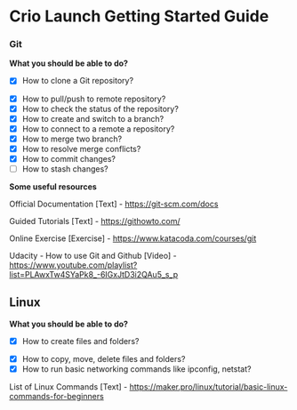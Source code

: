 # Crio Launch Getting Started Guide

### <a name='Git'></a>**Git**
**What you should be able to do?**

* [x] How to clone a Git repository?
- [x] How to pull/push to remote repository?
- [x] How to check the status of the repository?
- [x] How to create and switch to a branch?
- [x] How to connect to a remote a repository?
- [x] How to merge two branch?
- [x] How to resolve merge conflicts?
- [x] How to commit changes?
- [ ] How to stash changes?

**Some useful resources**

Official Documentation [Text] - https://git-scm.com/docs

Guided Tutorials [Text] - https://githowto.com/

Online Exercise [Exercise] - https://www.katacoda.com/courses/git

Udacity - How to use Git and Github [Video] - https://www.youtube.com/playlist?list=PLAwxTw4SYaPk8_-6IGxJtD3i2QAu5_s_p

## <a name='Linux'></a>Linux
**What you should be able to do?**
* [x] How to create files and folders?
- [x] How to copy, move, delete files and folders?
- [x] How to run basic networking commands like ipconfig, netstat?

List of Linux Commands [Text] - https://maker.pro/linux/tutorial/basic-linux-commands-for-beginners
